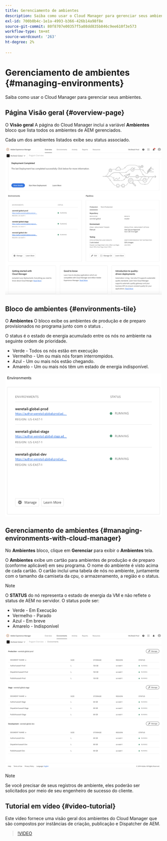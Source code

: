```yaml
---
title: Gerenciamento de ambientes
description: Saiba como usar o Cloud Manager para gerenciar seus ambientes.
exl-id: 700b0b4c-1e1a-4993-b366-426b14a98f8e
source-git-commit: 80f8707e00357f5a08dd835b846c9ee610f3e573
workflow-type: tm+mt
source-wordcount: '263'
ht-degree: 2%

---
```



# Gerenciamento de ambientes {#managing-environments}

Saiba como usar o Cloud Manager para gerenciar seus ambientes.

## Página Visão geral {#overview-page}

O **Visão geral** A página do Cloud Manager inclui a variável **Ambientes** bloco que lista todos os ambientes de AEM gerenciados.

Cada um dos ambientes listados exibe seu status associado.

![Página Visão geral](/help/assets/Manage-Environ-Overview.png)

## Bloco de ambientes {#environments-tile}

O **Ambientes** O bloco exibe os ambientes de produção e de preparo provisionados no programa junto com o status .

O status é o estado de energia acumulado entre os nós no ambiente na seguinte ordem de prioridade.

* Verde - Todos os nós estão em execução
* Vermelho - Um ou mais nós foram interrompidos.
* Azul - Um ou mais nós estão chegando.
* Amarelo - Um ou mais nós têm um estado de energia indisponível.

![Mosaico de ambientes](/help/assets/Environments-card-new.png)

## Gerenciamento de ambientes {#managing-environments-with-cloud-manager}

No **Ambientes** bloco, clique em **Gerenciar** para exibir o **Ambientes** tela.

O **Ambientes** exibe um cartão para ambientes de produção e de preparo (conforme aplicável) em seu programa. O nome do ambiente é visto acima de cada cartão. O cartão inclui uma tabela de nós no ambiente, juntamente com o tamanho da camiseta da cpu, o armazenamento, a região e o status.

>[!NOTE]
>
>O **STATUS** do nó representa o estado de energia da VM e não reflete o status de AEM no servidor. O status pode ser:

* Verde - Em Execução
* Vermelho - Parado
* Azul - Em breve
* Amarelo - Indisponível

![Guia Ambientes](/help/assets/Environments-tab.png)

>[!NOTE]
>
>Se você precisar de seus registros de ambiente, eles poderão ser solicitados por meio de seu engenheiro de sucesso do cliente.

## Tutorial em vídeo {#video-tutorial}

Este vídeo fornece uma visão geral dos ambientes do Cloud Manager que são compostos por instâncias de criação, publicação e Dispatcher de AEM.

>[!VIDEO](https://video.tv.adobe.com/v/26318/)
